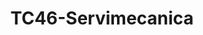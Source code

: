 ---
title: "TC46-Servimecanica"
url: /fusagasuga/tc46-servimecanica/
shop: reparación de automóviles
---